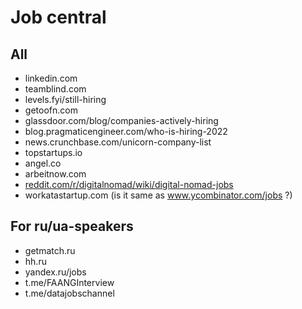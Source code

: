 # Job central

## All

- linkedin.com
- teamblind.com
- levels.fyi/still-hiring
- getoofn.com
- glassdoor.com/blog/companies-actively-hiring
- blog.pragmaticengineer.com/who-is-hiring-2022
- news.crunchbase.com/unicorn-company-list
- topstartups.io
- angel.co
- arbeitnow.com
- [reddit.com/r/digitalnomad/wiki/digital-nomad-jobs](https://www.reddit.com/r/digitalnomad/wiki/digital-nomad-jobs/)
- workatastartup.com (is it same as www.ycombinator.com/jobs ?)

## For ru/ua-speakers

- getmatch.ru
- hh.ru
- yandex.ru/jobs
- t.me/FAANGInterview
- t.me/datajobschannel
